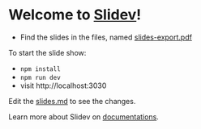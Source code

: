 # Welcome to [Slidev](https://github.com/slidevjs/slidev)!

- Find the slides in the files, named [slides-export.pdf](./slides-export.pdf)

To start the slide show:

- `npm install`
- `npm run dev`
- visit http://localhost:3030

Edit the [slides.md](./slides.md) to see the changes.

Learn more about Slidev on [documentations](https://sli.dev/).

